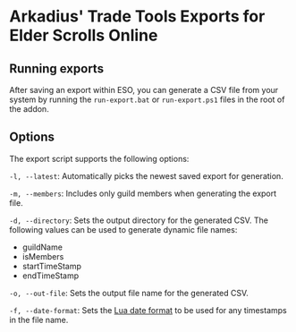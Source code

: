 # Arkadius' Trade Tools Exports for Elder Scrolls Online

## Running exports
After saving an export within ESO, you can generate a CSV file from your system by running the `run-export.bat` or `run-export.ps1` files in the root of the addon.

## Options
The export script supports the following options:

`-l, --latest`: Automatically picks the newest saved export for generation.

`-m, --members`: Includes only guild members when generating the export file.

`-d, --directory`: Sets the output directory for the generated CSV. The following values can be used to generate dynamic file names:

- guildName
- isMembers
- startTimeStamp
- endTimeStamp 

`-o, --out-file`: Sets the output file name for the generated CSV.

`-f, --date-format`: Sets the [Lua date format](https://www.lua.org/pil/22.1.html) to be used for any timestamps in the file name.